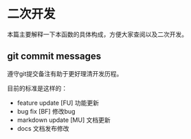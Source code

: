 # 二次开发

本篇主要解释一下本函数的具体构成，方便大家查阅以及二次开发。

## git commit messages

遵守git提交备注有助于更好理清开发历程。

目前的标准是这样的：

- feature update [FU] 功能更新
- bug fix [BF] 修改bug
- markdown update [MU] 文档更新
- docs 文档发布修改
